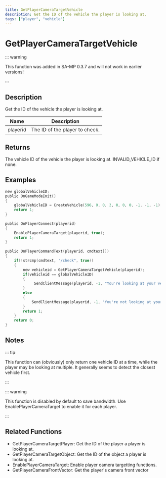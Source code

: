 ```yaml
---
title: GetPlayerCameraTargetVehicle
description: Get the ID of the vehicle the player is looking at.
tags: ["player", "vehicle"]
---
```


# GetPlayerCameraTargetVehicle

::: warning

This function was added in SA-MP 0.3.7 and will not work in earlier versions!

:::

## Description

Get the ID of the vehicle the player is looking at.

| Name     | Description                    |
| -------- | ------------------------------ |
| playerid | The ID of the player to check. |

## Returns

The vehicle ID of the vehicle the player is looking at. INVALID_VEHICLE_ID if none.

## Examples

```c
new globalVehicleID;
public OnGameModeInit()
{
    globalVehicleID = CreateVehicle(596, 0, 0, 3, 0, 0, 0, -1, -1, -1);
    return 1;
}
 
public OnPlayerConnect(playerid)
{
    EnablePlayerCameraTarget(playerid, true);
    return 1;
}
 
public OnPlayerCommandText(playerid, cmdtext[])
{
    if(!strcmp(cmdtext, "/check", true))
    {
        new vehicleid = GetPlayerCameraTargetVehicle(playerid);
        if(vehicleid == globalVehicleID)
        {
             SendClientMessage(playerid, -1, "You're looking at your vehicle!");
        }
        else
        {
            SendClientMessage(playerid, -1, "You're not looking at your vehicle.");
        }
        return 1;
    }
    return 0;
}
```

## Notes

::: tip

This function can (obviously) only return one vehicle ID at a time, while the player may be looking at multiple. It generally seems to detect the closest vehicle first.

:::

::: warning

This function is disabled by default to save bandwidth. Use EnablePlayerCameraTarget to enable it for each player.

:::

## Related Functions

- GetPlayerCameraTargetPlayer: Get the ID of the player a player is looking at.
- GetPlayerCameraTargetObject: Get the ID of the object a player is looking at.
- EnablePlayerCameraTarget: Enable player camera targetting functions.
- GetPlayerCameraFrontVector: Get the player's camera front vector

